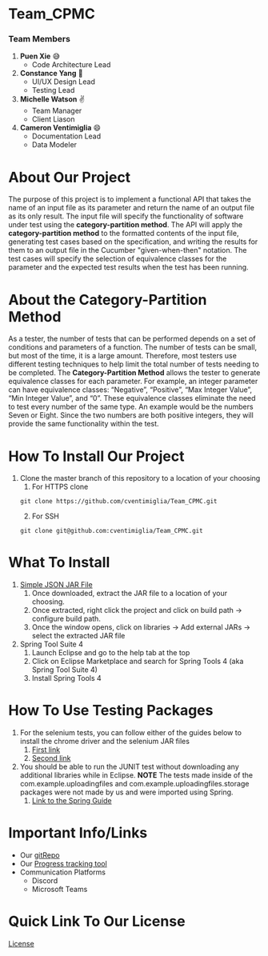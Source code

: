 # Team_CPMC
### Team Members
1. **Puen Xie** :sweat_smile:
	* Code Architecture Lead
2. **Constance Yang** :rainbow:
	* UI/UX Design Lead
	* Testing Lead
3. **Michelle Watson** :v:
	* Team Manager
	* Client Liason
4. **Cameron Ventimiglia** :smile:
	* Documentation Lead
	* Data Modeler
# About Our Project
The purpose of this project is to implement a functional API that takes
the name of an input file as its parameter and return the name of an
output file as its only result. The input file will specify the functionality
of software under test using the **category-partition method**. The API will
apply the **category-partition method** to the formatted contents of the input file,
generating test cases based on the specification, and writing the results for them
to an output file in the Cucumber "given-when-then" notation. The test cases will
specify the selection of equivalence classes for the parameter and the expected test
results when the test has been running.
# About the Category-Partition Method
As a tester, the number of tests that can be performed depends on a set of conditions
and parameters of a function. The number of tests can be small, but most of the time,
it is a large amount. Therefore, most testers use different testing techniques to help
limit the total number of tests needing to be completed. The **Category-Partition Method**
allows the tester to generate equivalence classes for each parameter. For example, an
integer parameter can have equivalence classes: “Negative”, “Positive”, “Max Integer Value”,
“Min Integer Value”, and “0”. These equivalence classes eliminate the need to test every number
of the same type. An example would be the numbers Seven or Eight. Since the two numbers are both
positive integers, they will provide the same functionality within the test.
# How To Install Our Project
1. Clone the master branch of this repository to a location of your choosing
    1. For HTTPS clone
    ```
    git clone https://github.com/cventimiglia/Team_CPMC.git
    ```
    2. For SSH
    ```
    git clone git@github.com:cventimiglia/Team_CPMC.git 
    ```
# What To Install
1. [Simple JSON JAR File](http://www.java2s.com/Code/Jar/j/Downloadjsonsimple111jar.htm)
    1. Once downloaded, extract the JAR file to a location of your choosing.
    2. Once extracted, right click the project and click on build path -> configure build path.
    3. Once the window opens, click on libraries -> Add external JARs -> select the extracted JAR file
2. Spring Tool Suite 4
    1. Launch Eclipse and go to the help tab at the top
    2. Click on Eclipse Marketplace and search for Spring Tools 4 (aka Spring Tool Suite 4)
    3. Install Spring Tools 4
# How To Use Testing Packages
1. For the selenium tests, you can follow either of the guides below to install the chrome driver and the selenium JAR files 
    1. [First link](https://www.guru99.com/installing-selenium-webdriver.html)
    2. [Second link](https://www.browserstack.com/guide/how-to-setup-selenium-in-eclipse)
2. You should be able to run the JUNIT test without downloading any additional libraries while in Eclipse. **NOTE** The tests made inside of the com.example.uploadingfiles and com.example.uploadingfiles.storage packages were not made by us and were imported using Spring.
    1. [Link to the Spring Guide](https://spring.io/guides/gs/uploading-files/)
# Important Info/Links
* Our [gitRepo](https://github.com/cventimiglia/Team_CPMC)
* Our [Progress tracking tool](https://jira.ggc.edu/secure/RapidBoard.jspa?rapidView=93&projectKey=TC&view=planning.nodetail&epics=visible&issueLimit=100)
* Communication Platforms
	* Discord
	* Microsoft Teams
# Quick Link To Our License
[License](https://github.com/cventimiglia/Team_CPMC/blob/main/LICENSE)
